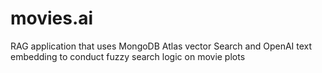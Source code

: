 # movies.ai
RAG application that uses MongoDB Atlas vector Search and OpenAI text embedding to conduct fuzzy search logic on movie plots
